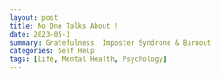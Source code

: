 ```yaml
---
layout: post
title: No One Talks About !
date: 2023-05-1
summary: Gratefulness, Imposter Syndrone & Burnout
categories: Self Help
tags: [Life, Mental Health, Psychology]
---
```

